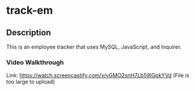 # track-em

## Description
This is an employee tracker that uses MySQL, JavaScript, and  Inquirer.

### Video Walkthrough
Link: https://watch.screencastify.com/v/vGMO2snH7Lb59IGpkYVd
(File is too large to upload)

